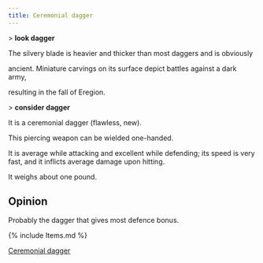 ```yaml
---
title: Ceremonial dagger
---
```


\> **look dagger**

The silvery blade is heavier and thicker than most daggers and is
obviously

ancient. Miniature carvings on its surface depict battles against a dark
army,

resulting in the fall of Eregion.

\> **consider dagger**

It is a ceremonial dagger (flawless, new).

This piercing weapon can be wielded one-handed.

It is average while attacking and excellent while defending; its speed
is very fast, and it inflicts average damage upon hitting.

It weighs about one pound.

## Opinion

Probably the dagger that gives most defence bonus.

{% include Items.md %}

[Ceremonial dagger](Category:_Piercing_weapons "wikilink")